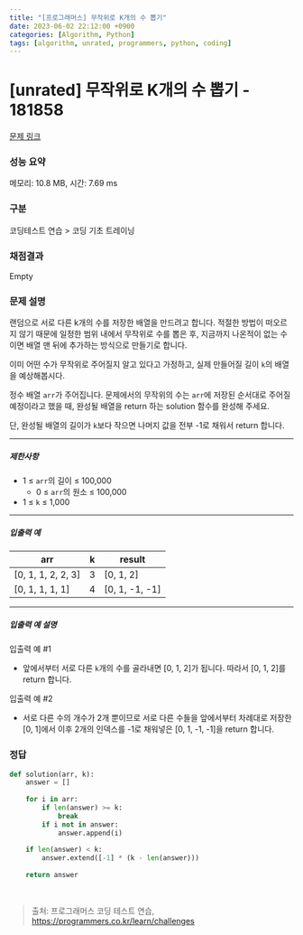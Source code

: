 ```yaml
---
title: "[프로그래머스] 무작위로 K개의 수 뽑기"
date: 2023-06-02 22:12:00 +0900
categories: [Algorithm, Python]
tags: [algorithm, unrated, programmers, python, coding]
---
```


# [unrated] 무작위로 K개의 수 뽑기 - 181858

[문제 링크](https://school.programmers.co.kr/learn/courses/30/lessons/181858)

### 성능 요약

메모리: 10.8 MB, 시간: 7.69 ms

### 구분

코딩테스트 연습 > 코딩 기초 트레이닝

### 채점결과

Empty

### 문제 설명

<p>랜덤으로 서로 다른 k개의 수를 저장한 배열을 만드려고 합니다. 적절한 방법이 떠오르지 않기 때문에 일정한 범위 내에서 무작위로 수를 뽑은 후, 지금까지 나온적이 없는 수이면 배열 맨 뒤에 추가하는 방식으로 만들기로 합니다.</p>

<p>이미 어떤 수가 무작위로 주어질지 알고 있다고 가정하고, 실제 만들어질 길이 <code>k</code>의 배열을 예상해봅시다.</p>

<p>정수 배열 <code>arr</code>가 주어집니다. 문제에서의 무작위의 수는 <code>arr</code>에 저장된 순서대로 주어질 예정이라고 했을 때, 완성될 배열을 return 하는 solution 함수를 완성해 주세요.</p>

<p>단, 완성될 배열의 길이가 <code>k</code>보다 작으면 나머지 값을 전부 -1로 채워서 return 합니다.</p>

<hr>

<h5>제한사항</h5>

<ul>
<li>1 ≤ <code>arr</code>의 길이 ≤ 100,000

<ul>
<li>0 ≤ <code>arr</code>의 원소 ≤ 100,000</li>
</ul></li>
<li>1 ≤ <code>k</code> ≤ 1,000</li>
</ul>

<hr>

<h5>입출력 예</h5>

| arr                | k | result         |
|--------------------|---|----------------|
| [0, 1, 1, 2, 2, 3] | 3 | [0, 1, 2]      |
| [0, 1, 1, 1, 1]    | 4 | [0, 1, -1, -1] |

<hr>

<h5>입출력 예 설명</h5>

<p>입출력 예 #1</p>

<ul>
<li>앞에서부터 서로 다른 <code>k</code>개의 수를 골라내면 [0, 1, 2]가 됩니다. 따라서 [0, 1, 2]를 return 합니다.</li>
</ul>

<p>입출력 예 #2</p>

<ul>
<li>서로 다른 수의 개수가 2개 뿐이므로 서로 다른 수들을 앞에서부터 차례대로 저장한 [0, 1]에서 이후 2개의 인덱스를 -1로 채워넣은 [0, 1, -1, -1]을 return 합니다.</li>
</ul>

### 정답

```python
def solution(arr, k):
    answer = []
    
    for i in arr:
        if len(answer) >= k:
            break
        if i not in answer:
            answer.append(i)
            
    if len(answer) < k: 
        answer.extend([-1] * (k - len(answer)))
    
    return answer
```

<br>

> 출처: 프로그래머스 코딩 테스트 연습, https://programmers.co.kr/learn/challenges
